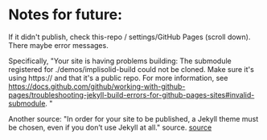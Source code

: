 # Notes for future:

If it didn't publish, check this-repo / settings/GitHub Pages (scroll down). There maybe error messages.

Specifically,
"Your site is having problems building: The submodule registered for ./demos/implisolid-build could not be cloned. Make sure it's using https:// and that it's a public repo. For more information, see https://docs.github.com/github/working-with-github-pages/troubleshooting-jekyll-build-errors-for-github-pages-sites#invalid-submodule. "

Another source:
"In order for your site to be published, a Jekyll theme must be chosen, even if you don’t use Jekyll at all."
source.
[source][1]

[1]: https://github.community/t/github-pages-are-not-published-after-following-the-documentation/10555
